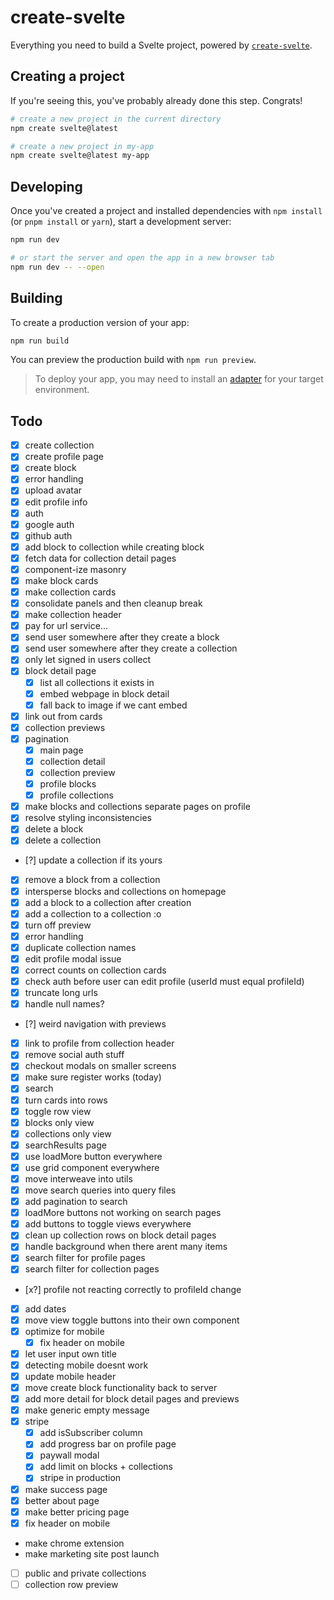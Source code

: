# create-svelte

Everything you need to build a Svelte project, powered by [`create-svelte`](https://github.com/sveltejs/kit/tree/master/packages/create-svelte).

## Creating a project

If you're seeing this, you've probably already done this step. Congrats!

```bash
# create a new project in the current directory
npm create svelte@latest

# create a new project in my-app
npm create svelte@latest my-app
```

## Developing


Once you've created a project and installed dependencies with `npm install` (or `pnpm install` or `yarn`), start a development server:

```bash
npm run dev

# or start the server and open the app in a new browser tab
npm run dev -- --open
```

## Building

To create a production version of your app:

```bash
npm run build
```

You can preview the production build with `npm run preview`.

> To deploy your app, you may need to install an [adapter](https://kit.svelte.dev/docs/adapters) for your target environment.

## Todo

- [x] create collection
- [x] create profile page
- [x] create block
- [x] error handling
- [x] upload avatar
- [x] edit profile info
- [x] auth
- [x] google auth
- [x] github auth
- [x] add block to collection while creating block
- [x] fetch data for collection detail pages
- [x] component-ize masonry
- [x] make block cards
- [x] make collection cards
- [x] consolidate panels and then cleanup break
- [x] make collection header
- [x] pay for url service...
- [x] send user somewhere after they create a block
- [x] send user somewhere after they create a collection
- [x] only let signed in users collect
- [x] block detail page
  - [x] list all collections it exists in
  - [x] embed webpage in block detail
  - [x] fall back to image if we cant embed
- [x] link out from cards
- [x] collection previews
- [x] pagination
  - [x] main page
  - [x] collection detail
  - [x] collection preview
  - [x] profile blocks
  - [x] profile collections
- [x] make blocks and collections separate pages on profile
- [x] resolve styling inconsistencies
- [x] delete a block
- [x] delete a collection
- [?] update a collection if its yours
- [x] remove a block from a collection
- [x] intersperse blocks and collections on homepage
- [x] add a block to a collection after creation
- [x] add a collection to a collection :o
- [x] turn off preview
- [x] error handling
- [x] duplicate collection names
- [x] edit profile modal issue
- [x] correct counts on collection cards
- [x] check auth before user can edit profile (userId must equal profileId)
- [x] truncate long urls
- [x] handle null names?
- [?] weird navigation with previews
- [x] link to profile from collection header
- [x] remove social auth stuff
- [x] checkout modals on smaller screens
- [x] make sure register works (today)
- [x] search
- [x] turn cards into rows
- [x] toggle row view
- [x] blocks only view
- [x] collections only view
- [x] searchResults page
- [x] use loadMore button everywhere
- [x] use grid component everywhere
- [x] move interweave into utils
- [x] move search queries into query files
- [x] add pagination to search
- [x] loadMore buttons not working on search pages
- [x] add buttons to toggle views everywhere
- [x] clean up collection rows on block detail pages
- [x] handle background when there arent many items
- [x] search filter for profile pages
- [x] search filter for collection pages
- [x?] profile not reacting correctly to profileId change
- [x] add dates
- [x] move view toggle buttons into their own component
- [x] optimize for mobile
  - [x] fix header on mobile
- [x] let user input own title
- [x] detecting mobile doesnt work
- [x] update mobile header
- [x] move create block functionality back to server
- [x] add more detail for block detail pages and previews
- [x] make generic empty message
- [x] stripe
  - [x] add isSubscriber column
  - [x] add progress bar on profile page
  - [x] paywall modal
  - [x] add limit on blocks + collections
  - [x] stripe in production
- [x] make success page
- [x] better about page
- [x] make better pricing page
- [x] fix header on mobile
- make chrome extension
- make marketing site
post launch
- [ ] public and private collections
- [ ] collection row preview